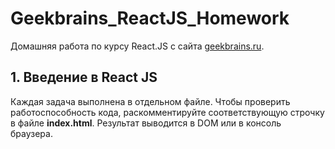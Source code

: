 # Geekbrains_ReactJS_Homework
Домашняя работа по курсу React.JS с сайта <a href="https://geekbrains.ru">geekbrains.ru</a>.

## 1. Введение в React JS

Каждая задача выполнена в отдельном файле. Чтобы проверить работоспособность кода, раскомментируйте соответствующую строчку в файле **index.html**. Результат выводится в DOM или в консоль браузера.